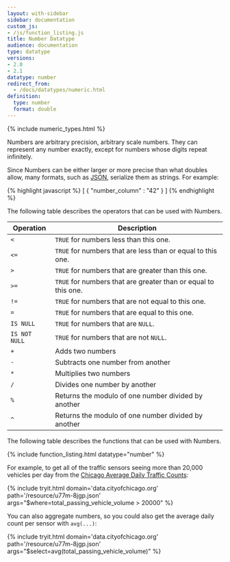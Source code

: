 ```yaml
---
layout: with-sidebar
sidebar: documentation
custom_js:
- /js/function_listing.js
title: Number Datatype
audience: documentation
type: datatype
versions:
- 2.0
- 2.1
datatype: number
redirect_from:
  - /docs/datatypes/numeric.html
definition:
  type: number
  format: double
---
```


{% include numeric_types.html %}

Numbers are arbitrary precision, arbitrary scale numbers.  They can represent any number exactly, except for numbers whose digits repeat infinitely.

Since Numbers can be either larger or more precise than what doubles allow, many formats, such as [JSON](/docs/formats/json.html), serialize them as strings. For example:

{% highlight javascript %}
[ {
  "number_column" : "42"
} ]
{% endhighlight %}


The following table describes the operators that can be used with Numbers.

| Operation     | Description                                                    |
| ---           | ---                                                            |
| `<`           | `TRUE` for numbers less than this one.                         |
| `<=`          | `TRUE` for numbers that are less than or equal to this one.    |
| `>`           | `TRUE` for numbers that are greater than this one.             |
| `>=`          | `TRUE` for numbers that are greater than or equal to this one. |
| `!=`          | `TRUE` for numbers that are not equal to this one.             |
| `=`           | `TRUE` for numbers that are equal to this one.                 |
| `IS NULL`     | `TRUE` for numbers that are `NULL`.                            |
| `IS NOT NULL` | `TRUE` for numbers that are not `NULL`.                        |
| `+`           | Adds two numbers                                               |
| `-`           | Subtracts one number from another                              |
| `*`           | Multiplies two numbers                                         |
| `/`           | Divides one number by another                                  |
| `%`           | Returns the modulo of one number divided by another            |
| `^`           | Returns the modulo of one number divided by another            |

The following table describes the functions that can be used with Numbers.

{% include function_listing.html datatype="number" %}

For example, to get all of the traffic sensors seeing more than 20,000 vehicles per day from the [Chicago Average Daily Traffic Counts](http://data.cityofchicago.org/d/u77m-8jgp):

{% include tryit.html domain='data.cityofchicago.org' path='/resource/u77m-8jgp.json' args="$where=total_passing_vehicle_volume > 20000" %}

You can also aggregate numbers, so you could also get the average daily count per sensor with `avg(...)`:

{% include tryit.html domain='data.cityofchicago.org' path='/resource/u77m-8jgp.json' args="$select=avg(total_passing_vehicle_volume)" %}
